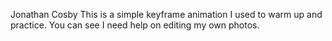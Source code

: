 Jonathan Cosby
This is a simple keyframe animation I used to warm up and practice. You can see I need help on editing my own photos.

